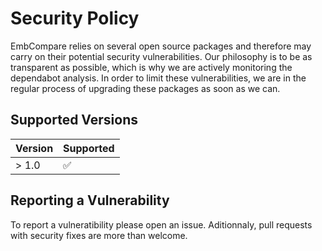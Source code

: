 # Security Policy

EmbCompare relies on several open source packages and therefore may carry on their potential security vulnerabilities. 
Our philosophy is to be as transparent as possible, which is why we are actively monitoring the dependabot analysis. 
In order to limit these vulnerabilities, we are in the regular process of upgrading these packages as soon as we can.

## Supported Versions

| Version | Supported          |
| ------- | ------------------ |
| > 1.0   | :white_check_mark: |

## Reporting a Vulnerability

To report a vulneratibility please open an issue. Aditionnaly, pull requests with security fixes are more than welcome.

